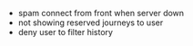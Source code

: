 - spam connect from front when server down
- not showing reserved journeys to user
- deny user to filter history

